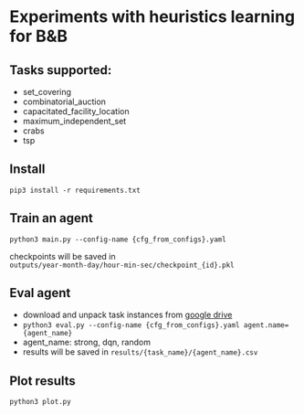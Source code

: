 # Experiments with heuristics learning for B&B 

## Tasks supported:
* set_covering
* combinatorial_auction
* capacitated_facility_location
* maximum_independent_set
* crabs
* tsp

## Install
```pip3 install -r requirements.txt```

## Train an agent
```python3 main.py --config-name {cfg_from_configs}.yaml```  

checkpoints will be saved in  
```outputs/year-month-day/hour-min-sec/checkpoint_{id}.pkl```

## Eval agent
* download and unpack task instances from [google drive](https://drive.google.com/file/d/1TeeTpnfI4XbqeTJKXelzNZiMbLO3c71h/view?usp=share_link)
* ```python3 eval.py --config-name {cfg_from_configs}.yaml agent.name={agent_name}```
* agent_name: strong, dqn, random
* results will be saved in ```results/{task_name}/{agent_name}.csv```


## Plot results
```python3 plot.py```
